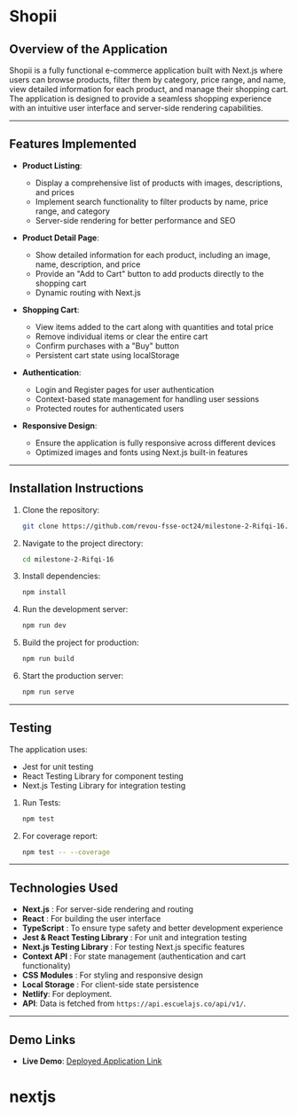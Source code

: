 # Shopii

## Overview of the Application

Shopii is a fully functional e-commerce application built with Next.js where users can browse products, filter them by category, price range, and name, view detailed information for each product, and manage their shopping cart. The application is designed to provide a seamless shopping experience with an intuitive user interface and server-side rendering capabilities.

---

## Features Implemented

- **Product Listing**:
  - Display a comprehensive list of products with images, descriptions, and prices
  - Implement search functionality to filter products by name, price range, and category
  - Server-side rendering for better performance and SEO

- **Product Detail Page**:
  - Show detailed information for each product, including an image, name, description, and price
  - Provide an "Add to Cart" button to add products directly to the shopping cart
  - Dynamic routing with Next.js

- **Shopping Cart**:
  - View items added to the cart along with quantities and total price
  - Remove individual items or clear the entire cart
  - Confirm purchases with a "Buy" button
  - Persistent cart state using localStorage

- **Authentication**:
  - Login and Register pages for user authentication
  - Context-based state management for handling user sessions
  - Protected routes for authenticated users

- **Responsive Design**:
  - Ensure the application is fully responsive across different devices
  - Optimized images and fonts using Next.js built-in features

---

## Installation Instructions

1. Clone the repository:
   ```bash
   git clone https://github.com/revou-fsse-oct24/milestone-2-Rifqi-16.git
   ```
2. Navigate to the project directory:
   ```bash
   cd milestone-2-Rifqi-16
   ```
3. Install dependencies:
   ```bash
   npm install
   ```
4. Run the development server:
   ```bash
   npm run dev
   ```
5. Build the project for production:
   ```bash
   npm run build
   ```
6. Start the production server:
   ```bash
   npm run serve
   ```

---

## Testing
The application uses:

- Jest for unit testing
- React Testing Library for component testing
- Next.js Testing Library for integration testing

1. Run Tests:
   ```bash
   npm test
   ```
2. For coverage report:
   ```bash
   npm test -- --coverage
   ```

---

## Technologies Used

- **Next.js** : For server-side rendering and routing
- **React** : For building the user interface
- **TypeScript** : To ensure type safety and better development experience
- **Jest & React Testing Library** : For unit and integration testing
- **Next.js Testing Library** : For testing Next.js specific features
- **Context API** : For state management (authentication and cart functionality)
- **CSS Modules** : For styling and responsive design
- **Local Storage** : For client-side state persistence
- **Netlify**: For deployment.
- **API**: Data is fetched from `https://api.escuelajs.co/api/v1/`.

---

## Demo Links

- **Live Demo**: [Deployed Application Link](https://shopi33.netlify.app/)
# nextjs
